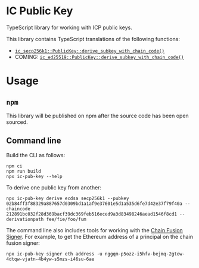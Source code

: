 # IC Public Key

TypeScript library for working with ICP public keys.

This library contains TypeScript translations of the following functions:

- [`ic_secp256k1::PublicKey::derive_subkey_with_chain_code()`](https://docs.rs/ic-secp256k1/0.1.0/ic_secp256k1/struct.PublicKey.html#method.derive_subkey_with_chain_code)
- COMING: [`ic_ed25519::PublicKey::derive_subkey_with_chain_code()`](https://docs.rs/ic-ed25519/0.2.0/ic_ed25519/struct.PublicKey.html#method.derive_subkey_with_chain_code)

# Usage

## `npm`

This library will be published on npm after the source code has been open sourced.

## Command line

Build the CLI as follows:

```
npm ci
npm run build
npx ic-pub-key --help
```

To derive one public key from another:

```
npx ic-pub-key derive ecdsa secp256k1 --pubkey 02b84ff3f88329a887657d0309bd1a1af9e37601e5d1a535d6fe7d42e37f79f40a --chaincode 212891bc032f28d369bacf39dc369feb516eced9a3d83498246aead1546f8cd1 --derivationpath fee/fie/foo/fum
```

The command line also includes tools for working with the [Chain Fusion Signer](https://github.com/dfinity/chain-fusion-signer). For example, to get the Ethereum address of a principal on the chain fusion signer:

```
npx ic-pub-key signer eth address -u nggqm-p5ozz-i5hfv-bejmq-2gtow-4dtqw-vjatn-4b4yw-s5mzs-i46su-6ae
```
